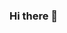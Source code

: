 ### Hi there 👋

<!--
**melisadeniz/melisadeniz** is a ✨ _special_ ✨ repository because its `README.md` (this file) appears on your GitHub profile.

🌱 I’m currently learning JavaScript

📫 How to reach me melisadeniz95@gmail.com

🛠 Tech Stack 💻 HTML | CSS | Python | R | MySQL

-->
